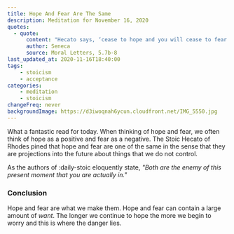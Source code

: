 ```yaml
---
title: Hope And Fear Are The Same
description: Meditation for November 16, 2020
quotes: 
  - quote:
      content: "Hecato says, ‘cease to hope and you will cease to fear.’ … The primary cause of both these ills is that instead of adapting ourselves to present circumstances we send out thoughts too far ahead."
      author: Seneca
      source: Moral Letters, 5.7b-8
last_updated_at: 2020-11-16T18:40:00
tags:
    - stoicism
    - acceptance
categories:
    - meditation
    - stoicism
changeFreq: never
backgroundImage: https://d3iwoqnah6ycun.cloudfront.net/IMG_5550.jpg
---
```


What a fantastic read for today. When thinking of hope and fear, we often think of hope as a positive and fear as a 
negative. The Stoic Hecato of Rhodes pined that hope and fear are one of the same in the sense that they are projections 
into the future about things that we do not control.

As the authors of :daily-stoic eloquently state, *"Both are the enemy of this present moment that you are actually 
in."*

### Conclusion

Hope and fear are what we make them. Hope and fear can contain a large amount of *want*. The longer we continue to hope 
the more we begin to worry and this is where the danger lies.
